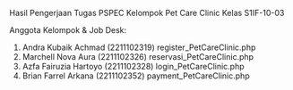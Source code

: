 Hasil Pengerjaan Tugas PSPEC Kelompok Pet Care Clinic Kelas S1IF-10-03

Anggota Kelompok & Job Desk:
1. Andra Kubaik Achmad    (2211102319)  register_PetCareClinic.php
2. Marchell Nova Aura     (2211102326)  reservasi_PetCareClinic.php
3. Azfa Fairuzia Hartoyo  (2211102328)  login_PetCareClinic.php
4. Brian Farrel Arkana    (2211102352)  payment_PetCareClinic.php
